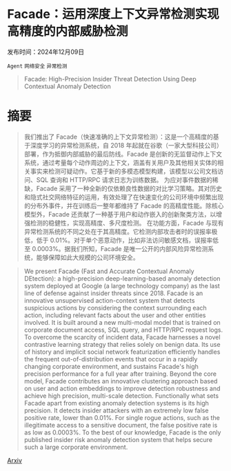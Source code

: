 # Facade：运用深度上下文异常检测实现高精度的内部威胁检测

发布时间：2024年12月09日

`Agent` `网络安全` `异常检测`

> Facade: High-Precision Insider Threat Detection Using Deep Contextual Anomaly Detection

# 摘要

> 我们推出了 Facade（快速准确的上下文异常检测）：这是一个高精度的基于深度学习的异常检测系统，自 2018 年起就在谷歌（一家大型科技公司）部署，作为抵御内部威胁的最后防线。Facade 是创新的无监督动作上下文系统，通过考量每个动作周边的上下文，涵盖有关用户及其他相关实体的相关事实来检测可疑动作。它基于新的多模态模型构建，该模型以公司文档访问、SQL 查询和 HTTP/RPC 请求日志为训练数据。
  为应对事件数据的稀缺，Facade 采用了一种全新的仅依赖良性数据的对比学习策略。其对历史和隐式社交网络特征的运用，有效处理了在快速变化的公司环境中频繁出现的分布外事件，并在训练后一整年都维持了 Facade 的高精度性能。除核心模型外，Facade 还贡献了一种基于用户和动作嵌入的创新聚类方法，以增强检测的稳健性，实现高精度、多尺度检测。
  在功能方面，Facade 与现有异常检测系统的不同之处在于其高精度。它检测内部攻击者时的误报率极低，低于 0.01%。对于单个恶意动作，比如非法访问敏感文档，误报率低至 0.0003%。据我们所知，Facade 是唯一公开的内部风险异常检测系统，能够保障如此大规模的公司环境安全。

> We present Facade (Fast and Accurate Contextual Anomaly DEtection): a high-precision deep-learning-based anomaly detection system deployed at Google (a large technology company) as the last line of defense against insider threats since 2018. Facade is an innovative unsupervised action-context system that detects suspicious actions by considering the context surrounding each action, including relevant facts about the user and other entities involved. It is built around a new multi-modal model that is trained on corporate document access, SQL query, and HTTP/RPC request logs.
  To overcome the scarcity of incident data, Facade harnesses a novel contrastive learning strategy that relies solely on benign data. Its use of history and implicit social network featurization efficiently handles the frequent out-of-distribution events that occur in a rapidly changing corporate environment, and sustains Facade's high precision performance for a full year after training. Beyond the core model, Facade contributes an innovative clustering approach based on user and action embeddings to improve detection robustness and achieve high precision, multi-scale detection.
  Functionally what sets Facade apart from existing anomaly detection systems is its high precision. It detects insider attackers with an extremely low false positive rate, lower than 0.01%. For single rogue actions, such as the illegitimate access to a sensitive document, the false positive rate is as low as 0.0003%. To the best of our knowledge, Facade is the only published insider risk anomaly detection system that helps secure such a large corporate environment.

[Arxiv](https://arxiv.org/abs/2412.06700)